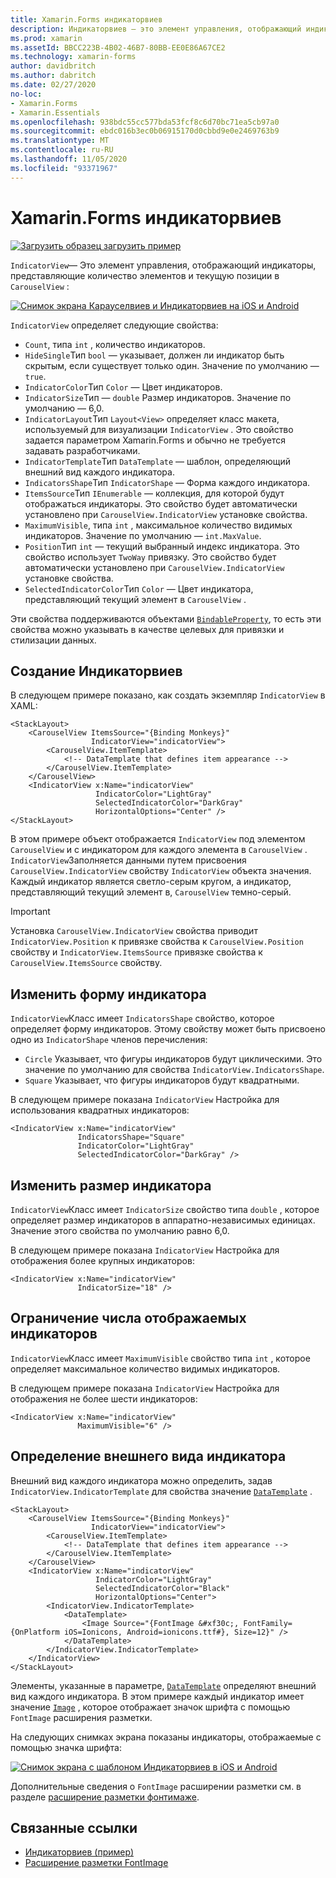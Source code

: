 ```yaml
---
title: Xamarin.Forms индикаторвиев
description: Индикаторвиев — это элемент управления, отображающий индикаторы, представляющие количество элементов и текущую позиции в Карауселвиев.
ms.prod: xamarin
ms.assetId: BBCC223B-4B02-46B7-80BB-EE0E86A67CE2
ms.technology: xamarin-forms
author: davidbritch
ms.author: dabritch
ms.date: 02/27/2020
no-loc:
- Xamarin.Forms
- Xamarin.Essentials
ms.openlocfilehash: 938bdc55cc577bda53fcf8c6d70bc71ea5cb97a0
ms.sourcegitcommit: ebdc016b3ec0b06915170d0cbbd9e0e2469763b9
ms.translationtype: MT
ms.contentlocale: ru-RU
ms.lasthandoff: 11/05/2020
ms.locfileid: "93371967"
---
```

# <a name="no-locxamarinforms-indicatorview"></a>Xamarin.Forms индикаторвиев

[![Загрузить образец](~/media/shared/download.png) загрузить пример](/samples/xamarin/xamarin-forms-samples/userinterface-indicatorviewdemos/)

`IndicatorView`— Это элемент управления, отображающий индикаторы, представляющие количество элементов и текущую позиции в `CarouselView` :

[![Снимок экрана Карауселвиев и Индикаторвиев на iOS и Android](indicatorview-images/circles.png "Индикаторвиев круги")](indicatorview-images/circles-large.png#lightbox "Индикаторвиев круги")

`IndicatorView` определяет следующие свойства:

- `Count`, типа `int` , количество индикаторов.
- `HideSingle`Тип `bool` — указывает, должен ли индикатор быть скрытым, если существует только один. Значение по умолчанию — `true`.
- `IndicatorColor`Тип `Color` — Цвет индикаторов.
- `IndicatorSize`Тип — `double` Размер индикаторов. Значение по умолчанию — 6,0.
- `IndicatorLayout`Тип `Layout<View>` определяет класс макета, используемый для визуализации `IndicatorView` . Это свойство задается параметром Xamarin.Forms и обычно не требуется задавать разработчиками.
- `IndicatorTemplate`Тип `DataTemplate` — шаблон, определяющий внешний вид каждого индикатора.
- `IndicatorsShape`Тип `IndicatorShape` — Форма каждого индикатора.
- `ItemsSource`Тип `IEnumerable` — коллекция, для которой будут отображаться индикаторы. Это свойство будет автоматически установлено при `CarouselView.IndicatorView` установке свойства.
- `MaximumVisible`, типа `int` , максимальное количество видимых индикаторов. Значение по умолчанию — `int.MaxValue`.
- `Position`Тип `int` — текущий выбранный индекс индикатора. Это свойство использует `TwoWay` привязку. Это свойство будет автоматически установлено при `CarouselView.IndicatorView` установке свойства.
- `SelectedIndicatorColor`Тип `Color` — Цвет индикатора, представляющий текущий элемент в `CarouselView` .

Эти свойства поддерживаются объектами [`BindableProperty`](xref:Xamarin.Forms.BindableProperty), то есть эти свойства можно указывать в качестве целевых для привязки и стилизации данных.

## <a name="create-an-indicatorview"></a>Создание Индикаторвиев

В следующем примере показано, как создать экземпляр `IndicatorView` в XAML:

```xaml
<StackLayout>
    <CarouselView ItemsSource="{Binding Monkeys}"
                  IndicatorView="indicatorView">
        <CarouselView.ItemTemplate>
            <!-- DataTemplate that defines item appearance -->
        </CarouselView.ItemTemplate>
    </CarouselView>
    <IndicatorView x:Name="indicatorView"
                   IndicatorColor="LightGray"
                   SelectedIndicatorColor="DarkGray"
                   HorizontalOptions="Center" />
</StackLayout>
```

В этом примере объект отображается `IndicatorView` под элементом `CarouselView` и с индикатором для каждого элемента в `CarouselView` . `IndicatorView`Заполняется данными путем присвоения `CarouselView.IndicatorView` свойству `IndicatorView` объекта значения. Каждый индикатор является светло-серым кругом, а индикатор, представляющий текущий элемент в, `CarouselView` темно-серый.

> [!IMPORTANT]
> Установка `CarouselView.IndicatorView` свойства приводит `IndicatorView.Position` к привязке свойства к `CarouselView.Position` свойству и `IndicatorView.ItemsSource` привязке свойства к `CarouselView.ItemsSource` свойству.

## <a name="change-indicator-shape"></a>Изменить форму индикатора

`IndicatorView`Класс имеет `IndicatorsShape` свойство, которое определяет форму индикаторов. Этому свойству может быть присвоено одно из `IndicatorShape` членов перечисления:

- `Circle` Указывает, что фигуры индикаторов будут циклическими. Это значение по умолчанию для свойства `IndicatorView.IndicatorsShape`.
- `Square` Указывает, что фигуры индикаторов будут квадратными.

В следующем примере показана `IndicatorView` Настройка для использования квадратных индикаторов:

```xaml
<IndicatorView x:Name="indicatorView"
               IndicatorsShape="Square"
               IndicatorColor="LightGray"
               SelectedIndicatorColor="DarkGray" />
```

## <a name="change-indicator-size"></a>Изменить размер индикатора

`IndicatorView`Класс имеет `IndicatorSize` свойство типа `double` , которое определяет размер индикаторов в аппаратно-независимых единицах. Значение этого свойства по умолчанию равно 6,0.

В следующем примере показана `IndicatorView` Настройка для отображения более крупных индикаторов:

```xaml
<IndicatorView x:Name="indicatorView"
               IndicatorSize="18" />
```

## <a name="limit-the-number-of-indicators-displayed"></a>Ограничение числа отображаемых индикаторов

`IndicatorView`Класс имеет `MaximumVisible` свойство типа `int` , которое определяет максимальное количество видимых индикаторов.

В следующем примере показана `IndicatorView` Настройка для отображения не более шести индикаторов:

```xaml
<IndicatorView x:Name="indicatorView"
               MaximumVisible="6" />
```

## <a name="define-indicator-appearance"></a>Определение внешнего вида индикатора

Внешний вид каждого индикатора можно определить, задав `IndicatorView.IndicatorTemplate` для свойства значение [`DataTemplate`](xref:Xamarin.Forms.DataTemplate) .

```xaml
<StackLayout>
    <CarouselView ItemsSource="{Binding Monkeys}"
                  IndicatorView="indicatorView">
        <CarouselView.ItemTemplate>
            <!-- DataTemplate that defines item appearance -->
        </CarouselView.ItemTemplate>
    </CarouselView>
    <IndicatorView x:Name="indicatorView"
                   IndicatorColor="LightGray"
                   SelectedIndicatorColor="Black"
                   HorizontalOptions="Center">
        <IndicatorView.IndicatorTemplate>
            <DataTemplate>
                <Image Source="{FontImage &#xf30c;, FontFamily={OnPlatform iOS=Ionicons, Android=ionicons.ttf#}, Size=12}" />
            </DataTemplate>
        </IndicatorView.IndicatorTemplate>
    </IndicatorView>
</StackLayout>
```

Элементы, указанные в параметре, [`DataTemplate`](xref:Xamarin.Forms.DataTemplate) определяют внешний вид каждого индикатора. В этом примере каждый индикатор имеет значение [`Image`](xref:Xamarin.Forms.Image) , которое отображает значок шрифта с помощью `FontImage` расширения разметки.

На следующих снимках экрана показаны индикаторы, отображаемые с помощью значка шрифта:

[![Снимок экрана с шаблоном Индикаторвиев в iOS и Android](indicatorview-images/templated.png "Шаблонные Индикаторвиев")](indicatorview-images/templated-large.png#lightbox "Шаблонные Индикаторвиев")

Дополнительные сведения о `FontImage` расширении разметки см. в разделе [расширение разметки фонтимаже](~/xamarin-forms/xaml/markup-extensions/consuming.md#fontimage-markup-extension).

## <a name="related-links"></a>Связанные ссылки

- [Индикаторвиев (пример)](/samples/xamarin/xamarin-forms-samples/userinterface-indicatorviewdemos/)
- [Расширение разметки FontImage](~/xamarin-forms/xaml/markup-extensions/consuming.md#fontimage-markup-extension)